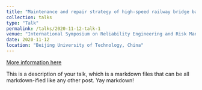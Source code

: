 ```yaml
---
title: "Maintenance and repair strategy of high-speed railway bridge based on timedependent reliability"
collection: talks
type: "Talk"
permalink: /talks/2020-11-12-talk-1
venue: "International Symposium on Reliability Engineering and Risk Management"
date: 2020-11-12
location: "Beijing University of Technology, China"
---
```


[More information here](http://example2.com)

This is a description of your talk, which is a markdown files that can be all markdown-ified like any other post. Yay markdown!
